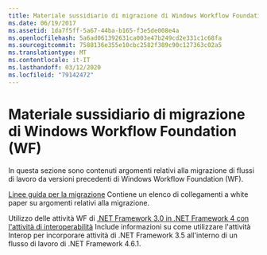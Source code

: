 ```yaml
---
title: Materiale sussidiario di migrazione di Windows Workflow Foundation (WF)
ms.date: 06/19/2017
ms.assetid: 1da7f5ff-5a67-44ba-b165-f3e5de008e4a
ms.openlocfilehash: 5a6ad061392631ca003e47b249cd2e331c1c68fa
ms.sourcegitcommit: 7588136e355e10cbc2582f389c90c127363c02a5
ms.translationtype: MT
ms.contentlocale: it-IT
ms.lasthandoff: 03/12/2020
ms.locfileid: "79142472"
---
```

# <a name="windows-workflow-foundation-wf-migration-guidance"></a>Materiale sussidiario di migrazione di Windows Workflow Foundation (WF)

In questa sezione sono contenuti argomenti relativi alla migrazione di flussi di lavoro da versioni precedenti di Windows Workflow Foundation (WF).

[Linee guida per la migrazione](migration-guidance.md) Contiene un elenco di collegamenti a white paper su argomenti relativi alla migrazione.

Utilizzo delle attività WF di [.NET Framework 3.0 in .NET Framework 4 con l'attività di interoperabilità](net-framework-3-0-wf-in-net-framework-4-interop.md) Include informazioni su come utilizzare l'attività Interop per incorporare attività di .NET Framework 3.5 all'interno di un flusso di lavoro di .NET Framework 4.6.1.
